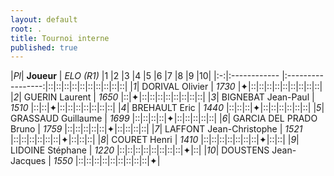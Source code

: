 ```yaml
---
layout: default
root: .
title: Tournoi interne
published: true
---
```



|*Pl*|  **Joueur** |   *ELO (R1)*      |1 |2 |3 |4 |5 |6 |7 |8 |9 |10|
|:-:|:------------ |:-----------------:|::|::|::|::|::|::|::|::|::|::|
|*1*| DORIVAL Olivier         | *1730* |&#10022;|::|::|::|::|::|::|::|::|::|
|*2*| GUERIN Laurent          | *1650* |::|&#10022;|::|::|::|::|::|::|::|::|
|*3*| BIGNEBAT Jean-Paul      | *1510* |::|::|&#10022;|::|::|::|::|::|::|::|
|*4*| BREHAULT Eric           | *1440* |::|::|::|&#10022;|::|::|::|::|::|::|
|*5*| GRASSAUD Guillaume      | *1699* |::|::|::|::|&#10022;|::|::|::|::|::|
|*6*| GARCIA DEL PRADO Bruno  | *1759* |::|::|::|::|::|&#10022;|::|::|::|::|
|*7*| LAFFONT Jean-Christophe | *1521* |::|::|::|::|::|::|&#10022;|::|::|::|
|*8*| COURET Henri            | *1410* |::|::|::|::|::|::|::|&#10022;|::|::|
|*9*| LIDOINE Stéphane        | *1220* |::|::|::|::|::|::|::|::|&#10022;|::|
|*10*| DOUSTENS Jean-Jacques  | *1550* |::|::|::|::|::|::|::|::|::|&#10022;|

